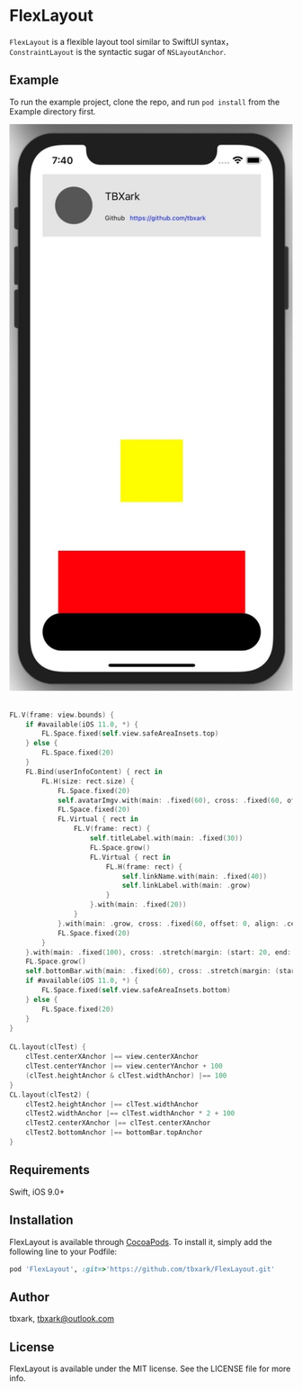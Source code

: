 # FlexLayout

`FlexLayout` is a flexible layout tool similar to SwiftUI syntax， `ConstraintLayout` is the syntactic sugar of  `NSLayoutAnchor`.

## Example

To run the example project, clone the repo, and run `pod install` from the Example directory first.

![demo](./demo.jpeg)


```swift

FL.V(frame: view.bounds) {
    if #available(iOS 11.0, *) {
        FL.Space.fixed(self.view.safeAreaInsets.top)
    } else {
        FL.Space.fixed(20)
    }
    FL.Bind(userInfoContent) { rect in
        FL.H(size: rect.size) {
            FL.Space.fixed(20)
            self.avatarImgv.with(main: .fixed(60), cross: .fixed(60, offset: 0, align: .center))
            FL.Space.fixed(20)
            FL.Virtual { rect in
                FL.V(frame: rect) {
                    self.titleLabel.with(main: .fixed(30))
                    FL.Space.grow()
                    FL.Virtual { rect in
                        FL.H(frame: rect) {
                            self.linkName.with(main: .fixed(40))
                            self.linkLabel.with(main: .grow)
                        }
                    }.with(main: .fixed(20))
                }
            }.with(main: .grow, cross: .fixed(60, offset: 0, align: .center))
            FL.Space.fixed(20)
        }
    }.with(main: .fixed(100), cross: .stretch(margin: (start: 20, end: 20)))
    FL.Space.grow()
    self.bottomBar.with(main: .fixed(60), cross: .stretch(margin: (start: 20, end: 20)))
    if #available(iOS 11.0, *) {
        FL.Space.fixed(self.view.safeAreaInsets.bottom)
    } else {
        FL.Space.fixed(20)
    }
}

CL.layout(clTest) {
    clTest.centerXAnchor |== view.centerXAnchor
    clTest.centerYAnchor |== view.centerYAnchor + 100
    (clTest.heightAnchor & clTest.widthAnchor) |== 100
}
CL.layout(clTest2) {
    clTest2.heightAnchor |== clTest.widthAnchor
    clTest2.widthAnchor |== clTest.widthAnchor * 2 + 100
    clTest2.centerXAnchor |== clTest.centerXAnchor
    clTest2.bottomAnchor |== bottomBar.topAnchor
}


```

## Requirements

Swift, iOS 9.0+


## Installation

FlexLayout is available through [CocoaPods](https://cocoapods.org). To install
it, simply add the following line to your Podfile:

```ruby
pod 'FlexLayout', :git=>'https://github.com/tbxark/FlexLayout.git'
```

## Author

tbxark, tbxark@outlook.com

## License

FlexLayout is available under the MIT license. See the LICENSE file for more info.
